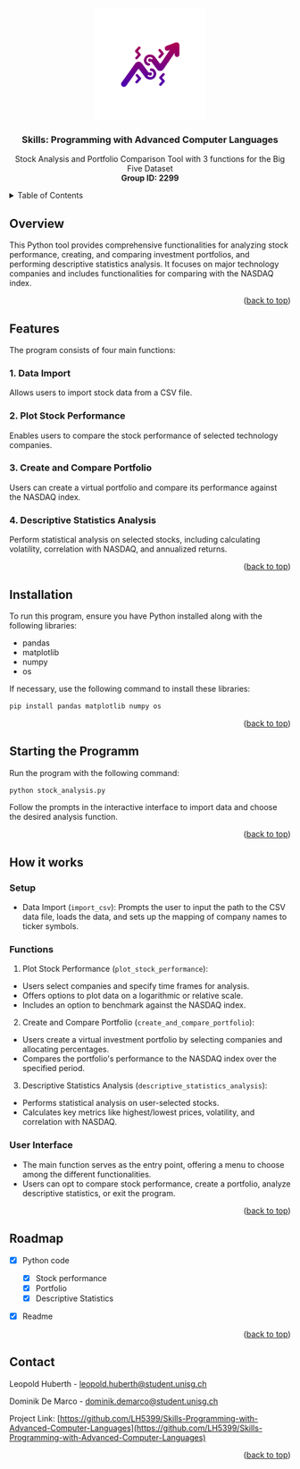 <a name="readme-top"></a>

<!-- PROJECT LOGO -->
<br />
<div align="center">
  <a href="https://github.com/LH5399/Skills-Programming-with-Advanced-Computer-Languages">
    <img src="logo.png" alt="Logo" width="200" height="200">
  </a>

<h3 align="center">Skills: Programming with Advanced Computer Languages</h3>

  <p align="center">
    Stock Analysis and Portfolio Comparison Tool with 3 functions for the Big Five Dataset
  <br>
  <strong>Group ID: 2299</strong>
  </p>
</div>

<!-- TABLE OF CONTENTS -->
<details>
  <summary>Table of Contents</summary>
  <ol>
    <li>
      <a href="#Overview">Overview</a>
    </li>
    <li>
      <a href="#Features">Features</a>
    </li>
    <li>
      <a href="#Installation">Installation</a>
    </li>
    <li>
      <a href="#Starting the Programm">Starting the Programm</a>
    </li>
    <li>
      <a href="#How it works">How it works</a>
    </li>
      <ul>
        <li><a href="#Setup">Setup</a></li>
      </ul>
      <ul>
          <li><a href="#Functions">Functions</a></li>
        </ul>
      <ul>
          <li><a href="#User Interface">User Interface</a></li>
        </ul>
    </li>
    <li><a href="#roadmap">Roadmap</a></li>
    <li><a href="#contact">Contact</a></li>
  </ol>
</details>

<!-- ABOUT THE PROJECT -->
## Overview

This Python tool provides comprehensive functionalities for analyzing stock performance, creating, and comparing investment portfolios, and performing descriptive statistics analysis. It focuses on major technology companies and includes functionalities for comparing with the NASDAQ index.


<p align="right">(<a href="#readme-top">back to top</a>)</p>

<!-- GETTING STARTED -->
## Features
The program consists of four main functions:

### 1. Data Import

Allows users to import stock data from a CSV file.

### 2. Plot Stock Performance

Enables users to compare the stock performance of selected technology companies.

### 3. Create and Compare Portfolio

Users can create a virtual portfolio and compare its performance against the NASDAQ index.

### 4. Descriptive Statistics Analysis

Perform statistical analysis on selected stocks, including calculating volatility, correlation with NASDAQ, and annualized returns.

<p align="right">(<a href="#readme-top">back to top</a>)</p>

## Installation
To run this program, ensure you have Python installed along with the following libraries:

* pandas
* matplotlib
* numpy
* os


If necessary, use the following command to install these libraries:

```sh
pip install pandas matplotlib numpy os
```

<p align="right">(<a href="#readme-top">back to top</a>)</p>

## Starting the Programm
Run the program with the following command:

```sh
python stock_analysis.py
```
Follow the prompts in the interactive interface to import data and choose the desired analysis function.

<p align="right">(<a href="#readme-top">back to top</a>)</p>

## How it works

### Setup
* Data Import (`import_csv`): Prompts the user to input the path to the CSV data file, loads the data, and sets up the mapping of company names to ticker symbols.

### Functions
1. Plot Stock Performance (`plot_stock_performance`):

* Users select companies and specify time frames for analysis.
* Offers options to plot data on a logarithmic or relative scale.
* Includes an option to benchmark against the NASDAQ index.

2. Create and Compare Portfolio (`create_and_compare_portfolio`):

* Users create a virtual investment portfolio by selecting companies and allocating percentages.
* Compares the portfolio's performance to the NASDAQ index over the specified period.

3. Descriptive Statistics Analysis (`descriptive_statistics_analysis`):

* Performs statistical analysis on user-selected stocks.
* Calculates key metrics like highest/lowest prices, volatility, and correlation with NASDAQ.
<!-- User Interface -->
### User Interface
* The main function serves as the entry point, offering a menu to choose among the different functionalities.
* Users can opt to compare stock performance, create a portfolio, analyze descriptive statistics, or exit the program.



<p align="right">(<a href="#readme-top">back to top</a>)</p>


<!-- ROADMAP -->
## Roadmap

- [x] Python code
    - [x] Stock performance
    - [x] Portfolio
    - [x] Descriptive Statistics 
- [x] Readme



<p align="right">(<a href="#readme-top">back to top</a>)</p>






<!-- CONTACT -->
## Contact

Leopold Huberth - leopold.huberth@student.unisg.ch

Dominik De Marco - dominik.demarco@student.unisg.ch

Project Link: [https://github.com/LH5399/Skills-Programming-with-Advanced-Computer-Languages](https://github.com/LH5399/Skills-Programming-with-Advanced-Computer-Languages)

<p align="right">(<a href="#readme-top">back to top</a>)</p>









<!-- MARKDOWN LINKS & IMAGES -->
<!-- https://www.markdownguide.org/basic-syntax/#reference-style-links -->
[contributors-shield]: https://img.shields.io/github/contributors/LH5399/Skills-Programming-with-Advanced-Computer-Languages.svg?style=for-the-badge
[contributors-url]: https://github.com/LH5399/Skills-Programming-with-Advanced-Computer-Languages/graphs/contributors
[forks-shield]: https://img.shields.io/github/forks/LH5399/Skills-Programming-with-Advanced-Computer-Languages.svg?style=for-the-badge
[forks-url]: https://github.com/LH5399/Skills-Programming-with-Advanced-Computer-Languages/network/members
[stars-shield]: https://img.shields.io/github/stars/LH5399/Skills-Programming-with-Advanced-Computer-Languages.svg?style=for-the-badge
[stars-url]: https://github.com/LH5399/Skills-Programming-with-Advanced-Computer-Languages/stargazers
[issues-shield]: https://img.shields.io/github/issues/LH5399/Skills-Programming-with-Advanced-Computer-Languages.svg?style=for-the-badge
[issues-url]: https://github.com/LH5399/Skills-Programming-with-Advanced-Computer-Languages/issues
[license-shield]: https://img.shields.io/github/license/LH5399/Skills-Programming-with-Advanced-Computer-Languages.svg?style=for-the-badge
[license-url]: https://github.com/LH5399/Skills-Programming-with-Advanced-Computer-Languages/blob/master/LICENSE.txt
[linkedin-shield1]: https://img.shields.io/badge/-LinkedIn-black.svg?style=for-the-badge&logo=linkedin&colorB=555
[linkedin-url1]: https://www.linkedin.com/in/l-huberth
[linkedin-shield2]: https://img.shields.io/badge/-LinkedIn-black.svg?style=for-the-badge&logo=linkedin&colorB=555
[linkedin-url2]: https://www.linkedin.com/in/dominik-de-marco/
[product-screenshot]: images/screenshot.png

